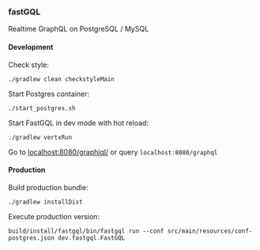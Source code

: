 ### fastGQL

Realtime GraphQL on PostgreSQL / MySQL

#### Development

Check style:

```shell script
./gradlew clean checkstyleMain
```

Start Postgres container:

```shell script
./start_postgres.sh
```

Start FastGQL in dev mode with hot reload:

```shell script
./gradlew vertxRun
````

Go to [localhost:8080/graphiql/](http://localhost:8080/graphiql/) or query ```localhost:8080/graphql```

#### Production

Build production bundle:

```shell script
./gradlew installDist
```

Execute production version:

```shell script
build/install/fastgql/bin/fastgql run --conf src/main/resources/conf-postgres.json dev.fastgql.FastGQL
```
